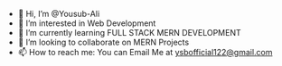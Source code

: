 - 👋 Hi, I’m @Yousub-Ali
- 👀 I’m interested in Web Development
- 🌱 I’m currently learning FULL STACK MERN DEVELOPMENT
- 💞️ I’m looking to collaborate on MERN Projects
- 📫 How to reach me: You can Email Me at ysbofficial122@gmail.com

<!---
Yousub-Ali/Yousub-Ali is a ✨ special ✨ repository because its `README.md` (this file) appears on your GitHub profile.
You can click the Preview link to take a look at your changes.
--->
